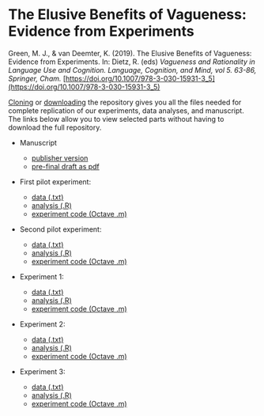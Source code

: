 # The Elusive Benefits of Vagueness: Evidence from Experiments

Green, M. J., & van Deemter, K. (2019). The Elusive Benefits of Vagueness: Evidence from Experiments. In: Dietz, R. (eds) _Vagueness and Rationality in Language Use and Cognition. Language, Cognition, and Mind, vol 5. 63-86, Springer, Cham._ [https://doi.org/10.1007/978-3-030-15931-3_5](https://doi.org/10.1007/978-3-030-15931-3_5)

<!-- Green, M. J., & van Deemter, K. (2019). The elusive benefits of vagueness: Evidence from experiments. _Vagueness and rationality in language use and cognition_, 63-86. -->

[Cloning](https://github.com/mjgreen/vagueness) or [downloading](https://github.com/mjgreen/vagueness/archive/master.zip) the repository gives you all the files needed for complete replication of our experiments, data analyses, and manuscript. The links below allow you to view selected parts without having to download the full repository.

* Manuscript 
    <!-- * book: [ISBN](https://link.springer.com/book/10.1007/978-3-030-15931-3) -->
    * [publisher version](https://doi.org/10.1007/978-3-030-15931-3_5)
    * [pre-final draft as pdf](https://mjgreen.github.io/vagueness/manuscript/v-book-2018.pdf) 

* First pilot experiment: 
    * [data (.txt)](https://mjgreen.github.io/vagueness/experiment_data_and_analyses/A_pilot_1_data/data.txt) 
    * [analysis (.R)](https://mjgreen.github.io/vagueness/experiment_data_and_analyses/A_pilot_1.html) 
    * [experiment code (Octave .m)](https://github.com/mjgreen/vagueness/blob/master/experiment_implementations/A_pilot_1.m)
* Second pilot experiment: 
    * [data (.txt)](https://mjgreen.github.io/vagueness/experiment_data_and_analyses/B_pilot_2_data/data.txt) 
    * [analysis (.R)](https://mjgreen.github.io/vagueness/experiment_data_and_analyses/B_pilot_2.html) 
    * [experiment code (Octave .m)](https://github.com/mjgreen/vagueness/blob/master/experiment_implementations/B_pilot_2.m)
* Experiment 1: 
    * [data (.txt)](https://github.com/mjgreen/vagueness/tree/master/experiment_data_and_analyses/C_exp_1_data) 
    * [analysis (.R)](https://mjgreen.github.io/vagueness/experiment_data_and_analyses/C_exp_1.html) 
    * [experiment code (Octave .m)](https://github.com/mjgreen/vagueness/blob/master/experiment_implementations/C_exp_1.m)
* Experiment 2: 
    * [data (.txt)](https://mjgreen.github.io/vagueness/experiment_data_and_analyses/D_exp_2_data/data_raw.txt) 
    * [analysis (.R)](https://mjgreen.github.io/vagueness/experiment_data_and_analyses/D_exp_2.html) 
    * [experiment code (Octave .m)](https://github.com/mjgreen/vagueness/blob/master/experiment_implementations/D_exp_2.m)
* Experiment 3: 
    * [data (.txt)](https://mjgreen.github.io/vagueness/experiment_data_and_analyses/E_exp_3_data/data_raw.txt) 
    * [analysis (.R)](https://mjgreen.github.io/vagueness/experiment_data_and_analyses/E_exp_3.html) 
    * [experiment code (Octave .m)](https://github.com/mjgreen/vagueness/blob/master/experiment_implementations/E_exp_3.m)
